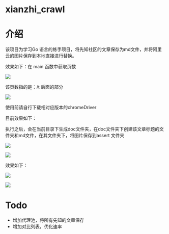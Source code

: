 # xianzhi_crawl

# 介绍

该项目为学习Go 语言的练手项目，将先知社区的文章保存为md文件，并将阿里云的图片保存到本地直接进行替换。

效果如下：在 main 函数中获取页数

![](https://cdn.jsdelivr.net/gh/h0ld1rs/image/image202401251023319.png)

该页数指的是：/t 后面的部分

![](https://cdn.jsdelivr.net/gh/h0ld1rs/image/image202401251024748.png)

使用前请自行下载相对应版本的chromeDriver

目前效果如下：

执行之后，会在当前目录下生成doc文件夹，在doc文件夹下创建该文章标题的文件夹和md文件，在其文件夹下，将图片保存到assert 文件夹

![](https://cdn.jsdelivr.net/gh/h0ld1rs/image/image202401251027438.png)

![](https://cdn.jsdelivr.net/gh/h0ld1rs/image/image202401251025830.png)

效果如下：

![](https://cdn.jsdelivr.net/gh/h0ld1rs/image/image202401251026289.png)

![](https://cdn.jsdelivr.net/gh/h0ld1rs/image/image202401251026949.png)

# Todo

* 增加代理池，将所有先知的文章保存
* 增加对比列表，优化速率
